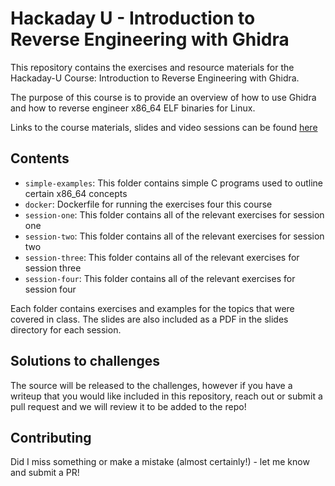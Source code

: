 # Hackaday U - Introduction to Reverse Engineering with Ghidra

This repository contains the exercises and resource materials for the Hackaday-U Course: Introduction to Reverse Engineering with Ghidra.

The purpose of this course is to provide an overview of how to use Ghidra and how to reverse engineer x86_64 ELF binaries for Linux. 

Links to the course materials, slides and video sessions can be found [here](https://hackaday.io/project/172292-introduction-to-reverse-engineering-with-ghidra)

## Contents

* ```simple-examples```: This folder contains simple C programs used to outline certain x86_64 concepts
* ```docker```: Dockerfile for running the exercises four this course
* ```session-one```: This folder contains all of the relevant exercises for session one
* ```session-two```: This folder contains all of the relevant exercises for session two
* ```session-three```: This folder contains all of the relevant exercises for session three
* ```session-four```: This folder contains all of the relevant exercises for session four

Each folder contains exercises and examples for the topics that were covered in class. The slides are also included as a PDF in the slides directory for each session. 

## Solutions to challenges

The source will be released to the challenges, however if you have a writeup that you would like included in this repository, reach out or submit a pull request and we will review it to be added to the repo!

## Contributing

Did I miss something or make a mistake (almost certainly!) - let me know and submit a PR!
